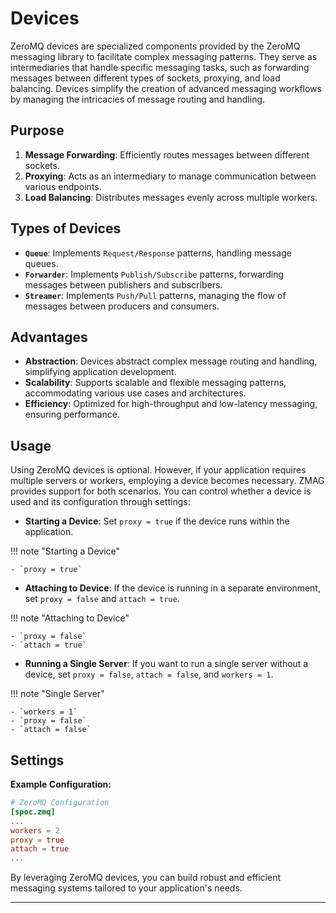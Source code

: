 # Devices

ZeroMQ devices are specialized components provided by the ZeroMQ messaging library to facilitate complex messaging patterns. They serve as intermediaries that handle specific messaging tasks, such as forwarding messages between different types of sockets, proxying, and load balancing. Devices simplify the creation of advanced messaging workflows by managing the intricacies of message routing and handling.

## Purpose

1. **Message Forwarding**: Efficiently routes messages between different sockets.
2. **Proxying**: Acts as an intermediary to manage communication between various endpoints.
3. **Load Balancing**: Distributes messages evenly across multiple workers.

## Types of Devices

- **`Queue`**: Implements `Request/Response` patterns, handling message queues.
- **`Forwarder`**: Implements `Publish/Subscribe` patterns, forwarding messages between publishers and subscribers.
- **`Streamer`**: Implements `Push/Pull` patterns, managing the flow of messages between producers and consumers.

## Advantages

- **Abstraction**: Devices abstract complex message routing and handling, simplifying application development.
- **Scalability**: Supports scalable and flexible messaging patterns, accommodating various use cases and architectures.
- **Efficiency**: Optimized for high-throughput and low-latency messaging, ensuring performance.

## Usage

Using ZeroMQ devices is optional. However, if your application requires multiple servers or workers, employing a device becomes necessary. ZMAG provides support for both scenarios. You can control whether a device is used and its configuration through settings:

- **Starting a Device**: Set `proxy = true` if the device runs within the application.

!!! note "Starting a Device"

    - `proxy = true`

- **Attaching to Device**: If the device is running in a separate environment, set `proxy = false` and `attach = true`.

!!! note "Attaching to Device"

    - `proxy = false`
    - `attach = true`

- **Running a Single Server**: If you want to run a single server without a device, set `proxy = false`, `attach = false`, and `workers = 1`.

!!! note "Single Server"

    - `workers = 1`
    - `proxy = false`
    - `attach = false`

## Settings

**Example Configuration:**

```toml title="config/spoc.toml"
# ZeroMQ Configuration
[spoc.zmq]
...
workers = 2
proxy = true
attach = true
...
```

By leveraging ZeroMQ devices, you can build robust and efficient messaging systems tailored to your application's needs.

---
